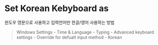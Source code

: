 # Set Korean Kebyboard as 

윈도우 영문으로 사용하고 입력언어만 한글/영어 사용하는 방법

>Windows Settings - Time & Language - Typing - Advanced keyboard settings - Override for defualt input method - Korean
